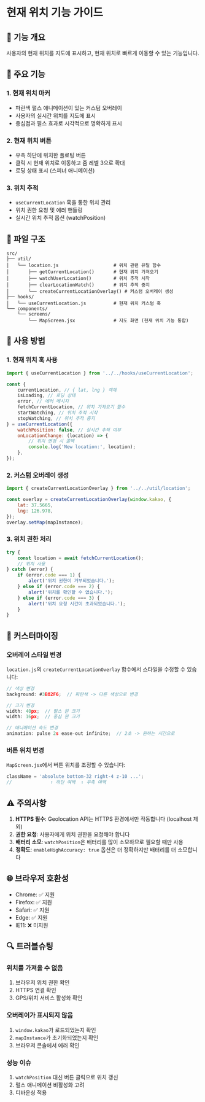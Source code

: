 # 현재 위치 기능 가이드

## 📍 기능 개요

사용자의 현재 위치를 지도에 표시하고, 현재 위치로 빠르게 이동할 수 있는 기능입니다.

## 🎯 주요 기능

### 1. 현재 위치 마커

-   파란색 펄스 애니메이션이 있는 커스텀 오버레이
-   사용자의 실시간 위치를 지도에 표시
-   중심점과 펄스 효과로 시각적으로 명확하게 표시

### 2. 현재 위치 버튼

-   우측 하단에 위치한 플로팅 버튼
-   클릭 시 현재 위치로 이동하고 줌 레벨 3으로 확대
-   로딩 상태 표시 (스피너 애니메이션)

### 3. 위치 추적

-   `useCurrentLocation` 훅을 통한 위치 관리
-   위치 권한 요청 및 에러 핸들링
-   실시간 위치 추적 옵션 (watchPosition)

## 📂 파일 구조

```
src/
├── util/
│   └── location.js                    # 위치 관련 유틸 함수
│       ├── getCurrentLocation()       # 현재 위치 가져오기
│       ├── watchUserLocation()        # 위치 추적 시작
│       ├── clearLocationWatch()       # 위치 추적 중지
│       └── createCurrentLocationOverlay() # 커스텀 오버레이 생성
├── hooks/
│   └── useCurrentLocation.js          # 현재 위치 커스텀 훅
└── components/
    └── screens/
        └── MapScreen.jsx              # 지도 화면 (현재 위치 기능 통합)
```

## 🔧 사용 방법

### 1. 현재 위치 훅 사용

```javascript
import { useCurrentLocation } from '../../hooks/useCurrentLocation';

const {
    currentLocation, // { lat, lng } 객체
    isLoading, // 로딩 상태
    error, // 에러 메시지
    fetchCurrentLocation, // 위치 가져오기 함수
    startWatching, // 위치 추적 시작
    stopWatching, // 위치 추적 중지
} = useCurrentLocation({
    watchPosition: false, // 실시간 추적 여부
    onLocationChange: (location) => {
        // 위치 변경 시 콜백
        console.log('New location:', location);
    },
});
```

### 2. 커스텀 오버레이 생성

```javascript
import { createCurrentLocationOverlay } from '../../util/location';

const overlay = createCurrentLocationOverlay(window.kakao, {
    lat: 37.5665,
    lng: 126.978,
});
overlay.setMap(mapInstance);
```

### 3. 위치 권한 처리

```javascript
try {
    const location = await fetchCurrentLocation();
    // 위치 사용
} catch (error) {
    if (error.code === 1) {
        alert('위치 권한이 거부되었습니다.');
    } else if (error.code === 2) {
        alert('위치를 확인할 수 없습니다.');
    } else if (error.code === 3) {
        alert('위치 요청 시간이 초과되었습니다.');
    }
}
```

## 🎨 커스터마이징

### 오버레이 스타일 변경

`location.js`의 `createCurrentLocationOverlay` 함수에서 스타일을 수정할 수 있습니다:

```javascript
// 색상 변경
background: #3B82F6;  // 파란색 -> 다른 색상으로 변경

// 크기 변경
width: 40px;  // 펄스 원 크기
width: 16px;  // 중심 원 크기

// 애니메이션 속도 변경
animation: pulse 2s ease-out infinite;  // 2초 -> 원하는 시간으로
```

### 버튼 위치 변경

`MapScreen.jsx`에서 버튼 위치를 조정할 수 있습니다:

```javascript
className = 'absolute bottom-32 right-4 z-10 ...';
//              ↑ 하단 여백  ↑ 우측 여백
```

## ⚠️ 주의사항

1. **HTTPS 필수**: Geolocation API는 HTTPS 환경에서만 작동합니다 (localhost 제외)
2. **권한 요청**: 사용자에게 위치 권한을 요청해야 합니다
3. **배터리 소모**: `watchPosition`은 배터리를 많이 소모하므로 필요할 때만 사용
4. **정확도**: `enableHighAccuracy: true` 옵션은 더 정확하지만 배터리를 더 소모합니다

## 🌐 브라우저 호환성

-   Chrome: ✅ 지원
-   Firefox: ✅ 지원
-   Safari: ✅ 지원
-   Edge: ✅ 지원
-   IE11: ❌ 미지원

## 🔍 트러블슈팅

### 위치를 가져올 수 없음

1. 브라우저 위치 권한 확인
2. HTTPS 연결 확인
3. GPS/위치 서비스 활성화 확인

### 오버레이가 표시되지 않음

1. `window.kakao`가 로드되었는지 확인
2. `mapInstance`가 초기화되었는지 확인
3. 브라우저 콘솔에서 에러 확인

### 성능 이슈

1. `watchPosition` 대신 버튼 클릭으로 위치 갱신
2. 펄스 애니메이션 비활성화 고려
3. 디바운싱 적용
